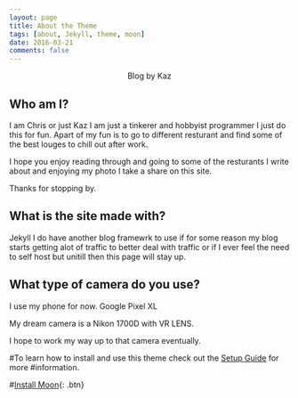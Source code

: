 ```yaml
---
layout: page
title: About the Theme
tags: [about, Jekyll, theme, moon]
date: 2016-03-21
comments: false
---
```

    
<center>Blog by Kaz</center>

## Who am I?
I am Chris or just Kaz I am just a tinkerer and hobbyist programmer I just do this for fun. Apart of my fun is to go to different resturant and find some of the best louges to chill out after work.

I hope you enjoy reading through and going to some of the resturants I write about and enjoying my photo I take a share on this site.

Thanks for stopping by.

## What is the site made with?

Jekyll I do have another blog framewrk to use if for some reason my blog starts getting alot of traffic to better deal with traffic  or if I ever feel the need to self host but unitill then this page will stay up.

## What type of camera do you use?

I use my phone for now. Google Pixel XL

My dream camera is a Nikon 1700D with VR LENS.

I hope to work my way up to that camera eventually.



#To learn how to install and use this theme check out the [Setup Guide](http://taylantatli.me/Moon/moon-theme/) for more #information.
      
#[Install Moon](https://github.com/TaylanTatli/Moon){: .btn}
